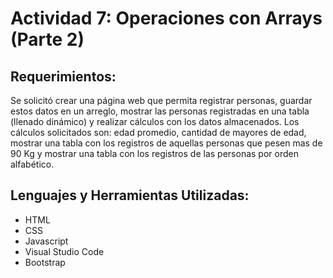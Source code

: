 # Actividad 7: Operaciones con Arrays (Parte 2)
## Requerimientos:
Se solicitó crear una página web que permita registrar personas, guardar estos datos en un arreglo, mostrar las personas registradas en una tabla (llenado dinámico) y realizar cálculos con los datos almacenados. Los cálculos solicitados son: edad promedio, cantidad de mayores de edad, mostrar una tabla con los registros de aquellas personas que pesen mas de 90 Kg y mostrar una tabla con los registros de las personas por orden alfabético.

## Lenguajes y Herramientas Utilizadas:
* HTML
* CSS
* Javascript
* Visual Studio Code
* Bootstrap
